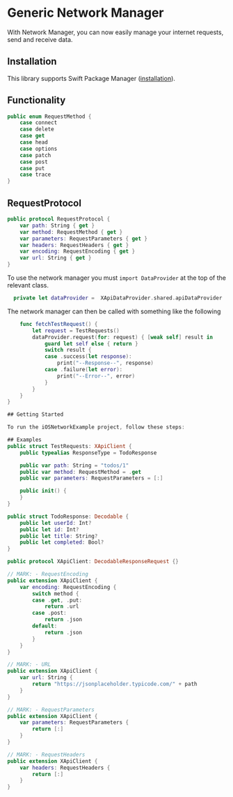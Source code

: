 # Generic Network Manager
 
With Network Manager, you can now easily manage your internet requests, send and receive data.


## Installation
This library supports Swift Package Manager ([installation](https://github.com/anlavc/NetworkManager-Generic.git)).

## Functionality
```swift
public enum RequestMethod {
    case connect
    case delete
    case get
    case head
    case options
    case patch
    case post
    case put
    case trace
}
```
## RequestProtocol
```swift
public protocol RequestProtocol {
    var path: String { get }
    var method: RequestMethod { get }
    var parameters: RequestParameters { get }
    var headers: RequestHeaders { get }
    var encoding: RequestEncoding { get }
    var url: String { get }
}
```

To use the network manager you must `import DataProvider` at the top of the relevant class.


```swift
  private let dataProvider =  XApiDataProvider.shared.apiDataProvider
```


The network manager can then be called with something like the following

```swift
    func fetchTestRequest() {
        let request = TestRequests()
        dataProvider.request(for: request) { [weak self] result in
            guard let self else { return }
            switch result {
            case .success(let response):
                print("--Response--", response)
            case .failure(let error):
                print("--Error--", error)
            }
        }
    }
}
```

```swift
## Getting Started

To run the iOSNetworkExample project, follow these steps:

## Examples
public struct TestRequests: XApiClient {
    public typealias ResponseType = TodoResponse

    public var path: String = "todos/1"
    public var method: RequestMethod = .get
    public var parameters: RequestParameters = [:]

    public init() {
    }
}
```
```swift
public struct TodoResponse: Decodable {
    public let userId: Int?
    public let id: Int?
    public let title: String?
    public let completed: Bool?
}
```
```swift
public protocol XApiClient: DecodableResponseRequest {}

// MARK: - RequestEncoding
public extension XApiClient {
    var encoding: RequestEncoding {
        switch method {
        case .get, .put:
            return .url
        case .post:
            return .json
        default:
            return .json
        }
    }
}

// MARK: - URL
public extension XApiClient {
    var url: String {
        return "https://jsonplaceholder.typicode.com/" + path
    }
}

// MARK: - RequestParameters
public extension XApiClient {
    var parameters: RequestParameters {
        return [:]
    }
}

// MARK: - RequestHeaders
public extension XApiClient {
    var headers: RequestHeaders {
        return [:]
    }
}
```
